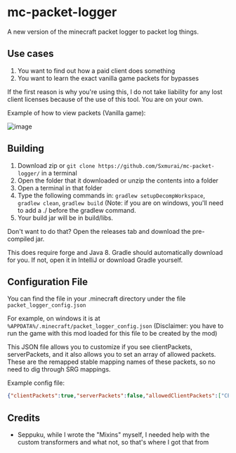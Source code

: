 # mc-packet-logger
A new version of the minecraft packet logger to packet log things.

## Use cases

1. You want to find out how a paid client does something
2. You want to learn the exact vanilla game packets for bypasses

If the first reason is why you're using this, I do not take liability for any lost client licenses because of the use of this tool. You are on your own.

Example of how to view packets (Vanilla game):

![image](https://user-images.githubusercontent.com/57580886/175831448-18846da2-3fcc-4de0-b7df-337400453400.png)

## Building

1. Download zip or `git clone https://github.com/Sxmurai/mc-packet-logger/` in a terminal
2. Open the folder that it downloaded or unzip the contents into a folder
3. Open a terminal in that folder
4. Type the following commands in: `gradlew setupDecompWorkspace`, `gradlew clean`, `gradlew build` (Note: if you are on windows, you'll need to add a ./ before the gradlew command.
5. Your build jar will be in build/libs.

Don't want to do that? Open the releases tab and download the pre-compiled jar.

This does require forge and Java 8. Gradle should automatically download for you. If not, open it in IntelliJ or download Gradle yourself.

## Configuration File

You can find the file in your .minecraft directory under the file `packet_logger_config.json`

For example, on windows it is at `%APPDATA%/.minecraft/packet_logger_config.json` (Disclaimer: you have to run the game with this mod loaded for this file to be created by the mod)

This JSON file allows you to customize if you see clientPackets, serverPackets, and it also allows you to set an array of allowed packets. These are the remapped stable mapping names of these packets, so no need to dig through SRG mappings.

Example config file:

```json
{"clientPackets":true,"serverPackets":false,"allowedClientPackets":["CPacketPlayer", "Position", "PositionRotation"],"allowedServerPackets":[],"bind":157}
```

## Credits

- Seppuku, while I wrote the "Mixins" myself, I needed help with the custom transformers and what not, so that's where I got that from
